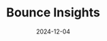 ---  
layout: startup_page  
title: "Bounce Insights"  
id: "bounceinsights.com"  
permalink: "/bounceinsightsbounceinsights.com12042024/"  
website: "https://www.bounceinsights.com/"  
funding_round: ""  
funding_amount: "$4.5M"  
investors: "ACT Venture Capital, Irrus Investments, Enterprise Ireland, Digital Irish Venture Fund, Ian Kiernan"  
about: "Bounce Insights is an AI-powered market research platform that streamlines the research process by combining proprietary data, generative AI, and expert researchers. This allows brands to make faster, more cost-effective decisions based on actionable insights, delivering results up to 7 times faster and 40% more cost-effectively than traditional methods."  
markets: "Market Research, AI, Software Development"  
hq: "Dublin, County Dublin, Ireland"  
founded_year: "2019"  
linkedin: "https://www.linkedin.com/company/bounceinsights"  
twitter: "https://twitter.com/bounceinsights"  
instagram: ""  
facebook: "https://www.facebook.com/bounceinsights"  
crunchbase: "https://www.crunchbase.com/organization/bounce-insights"  
pitchbook: "https://pitchbook.com/profiles/company/312554-71"  

date_display: "04-Dec-2024"  
date: "2024-12-04"

# SEO Optimization  
meta_title: "Bounce Insights -  Funding ($4.5M)"  
meta_description: "Bounce Insights, Bounce Insights is an AI-powered market research platform that streamlines the research process by combining proprietary data, generative AI, and expe..."  
meta_keywords: "Bounce Insights, Market Research, AI, Software Development,  funding"  
canonical_url: "https://startup.projectstartups.com/bounceinsightsbounceinsights.com12042024/"  
---